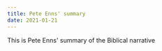 ```yaml
---
title: Pete Enns' summary
date: 2021-01-21
---
```

This is Pete Enns' summary of the Biblical narrative